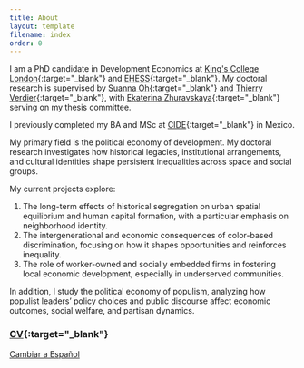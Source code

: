 ```yaml
---
title: About
layout: template
filename: index
order: 0
---  
```


I am a PhD candidate in Development Economics at [King's College London](https://www.parisscmics.eu/en/){:target="_blank"} and [EHESS](https://www.ehess.fr/fr){:target="_blank"}. My doctoral research is supervised by [Suanna Oh](https://www.soh.com/){:target="_blank"} and [Thierry Verdier](https://www.parisschoolofeconomics.ierry/){:target="_blank"}, with [Ekaterina Zhuravskaya](http://www.parisscconomics.com/zhuravskaya-ekaterina/){:target="_blank"} serving on my thesis committee.

I previously completed my BA and MSc at [CIDE](https://www.cide.ee/){:target="_blank"} in Mexico.

My primary field is the political economy of development. My doctoral research investigates how historical legacies, institutional arrangements, and cultural identities shape persistent inequalities across space and social groups. 
<!--- Drawing on insights from historical and cultural economics and employing spatial methods, I aim to identify the structural forces underlying these disparities and contribute to strategies that promote inclusive development. --->

My current projects explore:

1. The long-term effects of historical segregation on urban spatial equilibrium and human capital formation, with a particular emphasis on neighborhood identity.
2. The intergenerational and economic consequences of color-based discrimination, focusing on how it shapes opportunities and reinforces inequality.
3. The role of worker-owned and socially embedded firms in fostering local economic development, especially in underserved communities.

In addition, I study the political economy of populism, analyzing how populist leaders’ policy choices and public discourse affect economic outcomes, social welfare, and partisan dynamics.

### [CV](https://github.com/woomora/Woo-Mora-CV-pdf/blob/main/Woo-Mora%20CV.pdf){:target="_blank"}

[Cambiar a Español](/es/)
